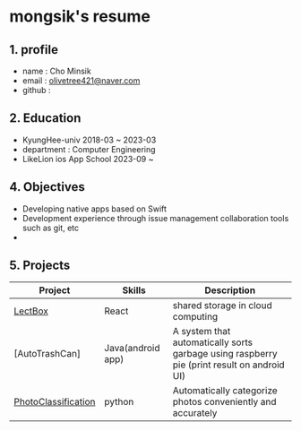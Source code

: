 # mongsik's resume

## 1. profile
 - name : Cho Minsik
 - email : olivetree421@naver.com
 - github : 

## 2. Education
 - KyungHee-univ 2018-03 ~ 2023-03
 - department : Computer Engineering
 - LikeLion ios App School 2023-09 ~

## 4. Objectives
 - Developing native apps based on Swift
 - Development experience through issue management collaboration tools such as git, etc
 - 

## 5. Projects
Project            | Skills           | Description
-------------------|------------------|-----------------------------
[LectBox](https://github.com/KHU-LectBox/LectBox_front)|React|shared storage in cloud computing
[AutoTrashCan]|Java(android app)| A system that automatically sorts garbage using raspberry pie (print result on android UI)
[PhotoClassification](https://github.com/mongsik98/mongsik/files/12669214/default.pdf)|python|Automatically categorize photos conveniently and accurately
